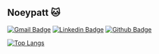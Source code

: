 
<!--
**Noeypatt/Noeypatt** is a ✨ _special_ ✨ repository because its `README.md` (this file) appears on your GitHub profile.

Here are some ideas to get you started:

- 🔭 I’m currently working on ...
- 🌱 I’m currently learning ...
- 👯 I’m looking to collaborate on ...
- 🤔 I’m looking for help with ...
- 💬 Ask me about ...
- 📫 How to reach me: ...
- 😄 Pronouns: ...
- ⚡ Fun fact: ...
-->
## Noeypatt 🐱


[![Gmail Badge](https://img.shields.io/badge/-p.supaokit@gmail.com-c14438?style=flat&logo=Gmail&logoColor=white&link=mailto:p.supaokit@gmail.com)](mailto:p.supaokit@gmail.com) [![Linkedin Badge](https://img.shields.io/badge/-noeypatt-0072b1?style=flat&logo=Linkedin&logoColor=white&link=https://www.linkedin.com/in/rajk3770/)](https://www.linkedin.com/in/patnarin-supaokit-3ba59a1a7/) [![Github Badge](https://img.shields.io/badge/-noeypatt-grey?style=flat&logo=github&logoColor=white&link=https://github.com/noeypatt/)](https://www.github.com/noeypatt/) 

[![Top Langs](https://github-readme-stats.vercel.app/api/top-langs/?username=Noeypatt&langs_count=20&hide=php&layout=compact&&hide_title=true&&)](https://github.com/anuraghazra/github-readme-stats)

 
